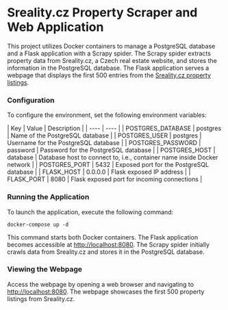 # Sreality.cz Property Scraper and Web Application

This project utilizes Docker containers to manage a PostgreSQL database and a Flask application with a Scrapy spider. The Scrapy spider extracts property data from Sreality.cz, a Czech real estate website, and stores the information in the PostgreSQL database. The Flask application serves a webpage that displays the first 500 entries from the [Sreality.cz property listings](https://www.sreality.cz/hledani/prodej/byty).

### Configuration

To configure the environment, set the following environment variables:

| Key | Value | Description |
| ---- | ---- |
| POSTGRES_DATABASE | postgres | Name of the PostgreSQL database |
| POSTGRES_USER | postgres | Username for the PostgreSQL database |
| POSTGRES_PASSWORD | password | Password for the PostgreSQL database |
| POSTGRES_HOST | database | Database host to connect to, i.e., container name inside Docker network |
| POSTGRES_PORT | 5432 | Exposed port for the PostgreSQL database |
| FLASK_HOST | 0.0.0.0 | Flask exposed IP address |
| FLASK_PORT | 8080 | Flask exposed port for incoming connections |

### Running the Application

To launch the application, execute the following command: 

`docker-compose up -d`

This command starts both Docker containers. The Flask application becomes accessible at [http://localhost:8080](http://localhost:8080). The Scrapy spider initially crawls data from Sreality.cz and stores it in the PostgreSQL database.

### Viewing the Webpage

Access the webpage by opening a web browser and navigating to [http://localhost:8080](http://localhost:8080). The webpage showcases the first 500 property listings from Sreality.cz.